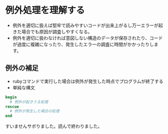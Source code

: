 # 例外処理を理解する
- 例外を適切に扱えば堅牢で読みやすいコードが出来上がるし万一エラーが起きた場合でも原因が調査しやすくなる。
- 例外を適切に扱わなければ意図しない構造のデータが保存されたり、コードが過度に複雑になったり、発生したエラーの調査に時間がかかったりします。

## 例外の補足
- rubyコマンドで実行した場合は例外が発生した時点でプログラムが終了する
- 単純な構文
```ruby
begin
  # 例外が起きうる処理
rescue
  # 例外が発生した場合の処理
end
```
すいませんサボりました。読んで終わりました。
